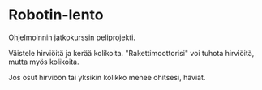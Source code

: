 # Robotin-lento
Ohjelmoinnin jatkokurssin peliprojekti.

Väistele hirviöitä ja kerää kolikoita. "Rakettimoottorisi" voi tuhota hirviöitä, mutta myös kolikoita.

Jos osut hirviöön tai yksikin kolikko menee ohitsesi, häviät.
